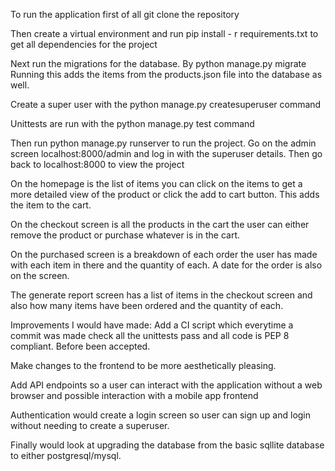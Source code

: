 To run the application first of all git clone the repository

Then create a virtual environment and run pip install - r requirements.txt to get all dependencies for the project

Next run the migrations for the database. By python manage.py migrate
Running this adds the items from the products.json file into the database as well.

Create a super user with the python manage.py createsuperuser command

Unittests are run with the python manage.py test command

Then run python manage.py runserver to run the project. Go on the admin screen localhost:8000/admin and log in with the superuser details.
Then go back to localhost:8000 to view the project

On the homepage is the list of items you can click on the items to get a more detailed view of the product
or click the add to cart button. This adds the item to the cart.

On the checkout screen is all the products in the cart the user can either remove the product or purchase whatever is in the cart.

On the purchased screen is a breakdown of each order the user has made with each item in there and the quantity of each.
A date for the order is also on the screen.

The generate report screen has a list of items in the checkout screen and also how many items have been ordered and the quantity of each.

Improvements I would have made:
Add a CI script which everytime a commit was made check all the unittests pass and all code is PEP 8 compliant. Before been accepted.

Make changes to the frontend to be more aesthetically pleasing.

Add API endpoints so a user can interact with the application without a web browser and possible interaction with a mobile app frontend

Authentication would create a login screen so user can sign up and login without needing to create a superuser.

Finally would look at upgrading the database from the basic sqllite database to either postgresql/mysql.

